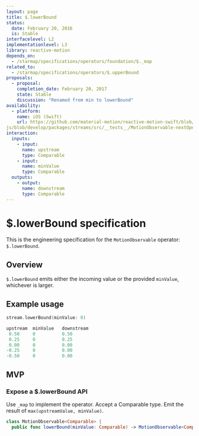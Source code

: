 ```yaml
---
layout: page
title: $.lowerBound
status:
  date: February 20, 2016
  is: Stable
interfacelevel: L2
implementationlevel: L3
library: reactive-motion
depends_on:
  - /starmap/specifications/operators/foundation/$._map
related_to:
  - /starmap/specifications/operators/$.upperBound
proposals:
  - proposal:
    completion_date: February 20, 2017
    state: Stable
    discussion: "Renamed from min to lowerBound"
availability:
  - platform:
    name: iOS (Swift)
    url: https://github.com/material-motion/reactive-motion-swift/blob/develop/src/operators/lowerBound.swift
js/blob/develop/packages/streams/src/__tests__/MotionObservable-nextOperator.test.ts
interaction:
  inputs:
    - input:
      name: upstream
      type: Comparable
    - input:
      name: minValue
      type: Comparable
  outputs:
    - output:
      name: downstream
      type: Comparable
---
```


# $.lowerBound specification

This is the engineering specification for the `MotionObservable` operator: `$.lowerBound`.

## Overview

`$.lowerBound` emits either the incoming value or the provided `minValue`, whichever is larger.

## Example usage

```swift
stream.lowerBound(minValue: 0)

upstream  minValue   downstream
 0.50     0          0.50
 0.25     0          0.25
 0.00     0          0.00
-0.25     0          0.00
-0.50     0          0.00
```

## MVP

### Expose a $.lowerBound API

Use `_map` to implement the operator. Accept a Comparable type. Emit the result of
`max(upstreamValue, minValue)`.

```swift
class MotionObservable<Comparable> {
  public func lowerBound(minValue: Comparable) -> MotionObservable<Comparable>
```
